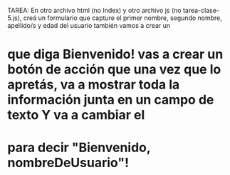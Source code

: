TAREA: En otro archivo html (no Index) y otro archivo js (no tarea-clase-5.js),
creá un formulario que capture el primer nombre, segundo nombre, apellido/s y edad del usuario
también vamos a crear un <h1> que diga Bienvenido!
vas a crear un botón de acción que una vez que lo apretás, va a
mostrar toda la información junta en un campo de texto
Y va a cambiar el <h1> para decir "Bienvenido, nombreDeUsuario"!
